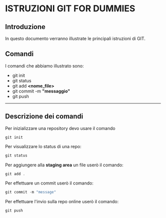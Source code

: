 # ISTRUZIONI GIT FOR DUMMIES 

## Introduzione
In questo documento verranno illustrate le principali istruzioni di GIT.

## Comandi
I comandi che abbiamo illustrato sono: 
- git init 
- git status
- git add **<nome_file>**
- git commit -m **"messaggio"**
- git push

***

## Descrizione dei comandi 
Per inizializzare una repository devo usare il comando
```poershell
git init
```

Per visualizzare lo status di una repo:
```powershell
git status 
```

Per aggiungere alla **staging area** un file userò il comando:
```powershell
git add . 
```

Per effettuare un commit userò il comando: 
```powershell
git commit -m "message"
```

Per effettuare l'invio sulla repo online userò il comando: 
```powershell
git push 
```